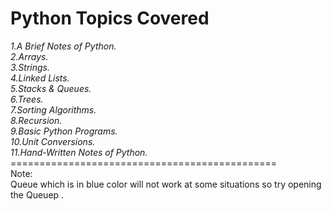 # Python Topics Covered
<i>
1.A Brief Notes of Python.<br>
2.Arrays.<br>
3.Strings.<br>
4.Linked Lists.<br>
5.Stacks & Queues.<br>
6.Trees.<br>
7.Sorting Algorithms.<br>
8.Recursion.<br>
9.Basic Python Programs.<br>
10.Unit Conversions.<br>
11.Hand-Written Notes of Python.<br>

</i>
==============================================<br>
Note:<br>
Queue which is in blue color will not work at some situations so try opening the Queuep .


